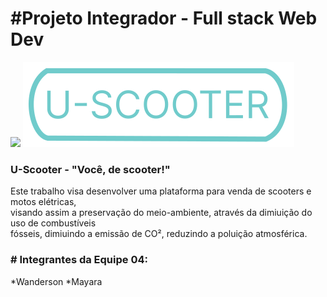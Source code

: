 <h1>#Projeto Integrador - Full stack Web Dev </h1>
<img src="https://www.digitalhouse.com/_next/image?url=https%3A%2F%2Fimages.prismic.io%2Fdh-frontend%2F447fbcb3-129e-4830-98b3-5d3378b3e875_DigitalHouse_Logo_White.png%3Fauto%3Dcompress%2Cformat%26rect%3D0%2C0%2C8192%2C1631%26w%3D236%26h%3D47&w=1920&q=75">
<img src="https://raw.githubusercontent.com/WandersonCSDev/pi-dh-grupo4/9f103e020b028f187764b9d04df01ae993982dc6/footer/img/minimal-logo.svg">
<h3>U-Scooter - "Você, de scooter!" </h3>
<p>Este trabalho visa desenvolver uma plataforma para venda de scooters e motos elétricas, <br>
visando assim a preservação do meio-ambiente, através da dimiuição do uso de combustíveis <br>
fósseis, dimiuindo a emissão de CO², reduzindo a poluição atmosférica.</p>

<h3># Integrantes da Equipe 04:</h3>
<nav> 
*Wanderson
*Mayara
  </nav>
